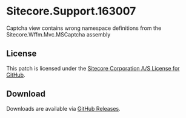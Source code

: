 # Sitecore.Support.163007
Captcha view contains wrong namespace definitions from the Sitecore.Wffm.Mvc.MSCaptcha assembly

## License  
This patch is licensed under the [Sitecore Corporation A/S License for GitHub](https://github.com/sitecoresupport/Sitecore.Support.163007/blob/master/LICENSE).  

## Download  
Downloads are available via [GitHub Releases](https://github.com/sitecoresupport/Sitecore.Support.163007/releases).  
